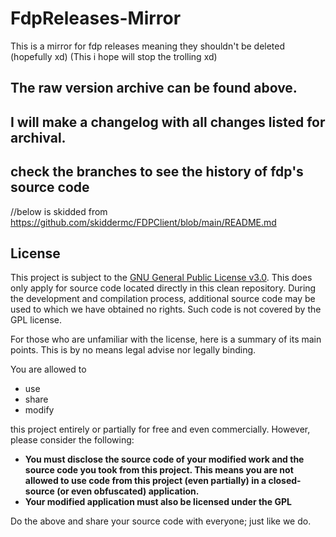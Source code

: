 # FdpReleases-Mirror
This is a mirror for fdp releases meaning they shouldn't be deleted (hopefully xd)
(This i hope will stop the trolling xd)


## The raw version archive can be found above.
## I will make a changelog with all changes listed for archival.


## check the branches to see the history of fdp's source code

//below is skidded from https://github.com/skiddermc/FDPClient/blob/main/README.md
## License
This project is subject to the [GNU General Public License v3.0](LICENSE). This does only apply for source code located directly in this clean repository. During the development and compilation process, additional source code may be used to which we have obtained no rights. Such code is not covered by the GPL license.

For those who are unfamiliar with the license, here is a summary of its main points. This is by no means legal advise nor legally binding.

You are allowed to
- use
- share
- modify

this project entirely or partially for free and even commercially. However, please consider the following:

- **You must disclose the source code of your modified work and the source code you took from this project. This means you are not allowed to use code from this project (even partially) in a closed-source (or even obfuscated) application.**
- **Your modified application must also be licensed under the GPL** 

Do the above and share your source code with everyone; just like we do.
